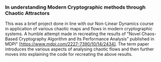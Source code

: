### In understanding Modern Cryptographic methods through Chaotic Attractors
This was a brief project done in line with our Non-Linear Dynamics course in application of various chaotic maps and flows in modern cryptographic systems. 
A humble attempt made in recreating the results of "Novel Chaos-Based Cryptography Algorithm and Its Performance Analysis” published in MDPI"  [https://www.mdpi.com/2227-7390/10/14/2434]. The term paper introduces 
the various aspects of analysing chaotic flows and then further moves into explaining the code for recreating the above results.
